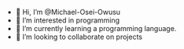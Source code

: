 - 👋 Hi, I’m @Michael-Osei-Owusu
- 👀 I’m interested in programming 
- 🌱 I’m currently learning a programming language.
- 💞️ I’m looking to collaborate on projects


